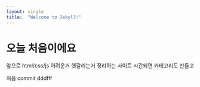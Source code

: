 ```yaml
---
layout: single
title:  "Welcome to Jekyll!"
---
```


# 오늘 처음이에요

앞으로 html/css/js 어려운거 헷갈리는거 정리하는 사이트
시간되면 카테고리도 만들고 

처음 commit dddfff
